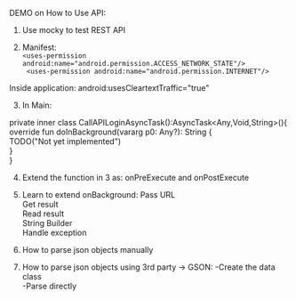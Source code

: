 DEMO on How to Use API:

1. Use mocky to test REST API

2. Manifest:</br>
   ```<uses-permission android:name="android.permission.ACCESS_NETWORK_STATE"/>``` </br>
   ``` <uses-permission android:name="android.permission.INTERNET"/>```

Inside application:
	android:usesCleartextTraffic="true"


3. In Main:	

private inner class CallAPILoginAsyncTask():AsyncTask<Any,Void,String>(){ </br>
          override fun doInBackground(vararg p0: Any?): String {  </br>
              TODO("Not yet implemented")  </br>
          }  </br>
      }  </br>





4. Extend the function in 3 as: onPreExecute and onPostExecute

5. Learn to extend onBackground:
	Pass URL</br>
	Get result</br>
	Read result	</br>
	String Builder</br>
	Handle exception</br>


6. How to parse json objects manually 	

7. How to parse json objects using 3rd party -> GSON:
	-Create the data class</br>
	-Parse directly</br>
